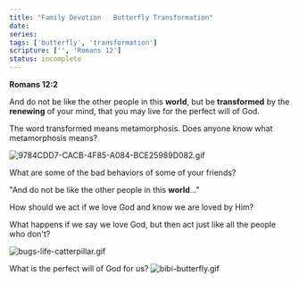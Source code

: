 ```yaml
---
title: "Family Devotion   Butterfly Transformation"
date: 
series: 
tags: ['butterfly', 'transformation']
scripture: ['', 'Romans 12']
status: incomplete
---
```


**Romans 12:2**

And do not be like the other people in this **world**, but be **transformed** by the **renewing** of your mind, that you may live for the perfect will of God.

The word transformed means metamorphosis. Does anyone know what metamorphosis means?

![9784CDD7-CACB-4F85-A084-BCE25989D082.gif](9784CDD7-CACB-4F85-A084-BCE25989D082.gif)

What are some of the bad behaviors of some of your friends?

"And do not be like the other people in this **world**..."

How should we act if we love God and know we are loved by Him?

What happens if we say we love God, but then act just like all the people who don't?

![bugs-life-catterpillar.gif](bugs-life-catterpillar.gif)

What is the perfect will of God for us?
![bibi-butterfly.gif](bibi-butterfly.gif)